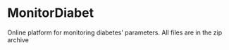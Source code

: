 # MonitorDiabet
Online platform for monitoring diabetes' parameters.
All files are in the zip archive
